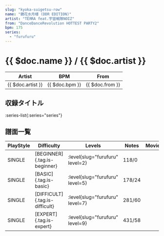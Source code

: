 ```yaml
---
slug: "kyoka-suigetsu-row"
name: "鏡花水月楼 (DDR EDITION)"
artist: "TЁЯRA feat.宇宙戦隊NOIZ"
from: "DanceDanceRevolution HOTTEST PARTY2"
bpm: 175
series:
  - "furufuru"
---
```


# {{ $doc.name }} / {{ $doc.artist }}

|Artist|BPM|From|
|------|---|----|
|{{ $doc.artist }}|{{ $doc.bpm }}|{{ $doc.from }}|

## 収録タイトル

:series-list{:series="series"}

## 譜面一覧

|PlayStyle|Difficulty|Levels|Notes|Movie|
|---------|----------|------|-----|-----|
|SINGLE|[BEGINNER]{.tag.is-beginner}|<div class="field is-grouped is-grouped-multiline"> :level{slug="furufuru" level=2}</div>|118/0||
|SINGLE|[BASIC]{.tag.is-basic}|<div class="field is-grouped is-grouped-multiline"> :level{slug="furufuru" level=5}</div>|178/24||
|SINGLE|[DIFFICULT]{.tag.is-difficult}|<div class="field is-grouped is-grouped-multiline"> :level{slug="furufuru" level=7}</div>|281/60||
|SINGLE|[EXPERT]{.tag.is-expert}|<div class="field is-grouped is-grouped-multiline"> :level{slug="furufuru" level=9}</div>|431/58||
